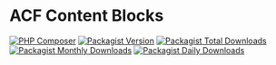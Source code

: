 # ACF Content Blocks

[![PHP Composer](https://github.com/hovhann3ss/acf-content-blocks/workflows/PHP%20Composer/badge.svg)](https://github.com/hovhann3ss/acf-content-blocks/actions?query=workflow%3A%22PHP+Composer%22) [![Packagist Version](https://badgen.net/packagist/v/agilo/acf-content-blocks)](https://packagist.org/packages/agilo/acf-content-blocks) [![Packagist Total Downloads](https://badgen.net/packagist/dt/agilo/acf-content-blocks)](https://packagist.org/packages/agilo/acf-content-blocks) [![Packagist Monthly Downloads](https://badgen.net/packagist/dm/agilo/acf-content-blocks)](https://packagist.org/packages/agilo/acf-content-blocks) [![Packagist Daily Downloads](https://badgen.net/packagist/dd/agilo/acf-content-blocks)](https://packagist.org/packages/agilo/acf-content-blocks)
